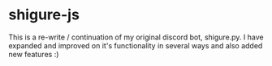 # shigure-js

This is a re-write / continuation of my original discord bot, shigure.py. I have expanded and improved on it's functionality in several ways and also added new features :)
